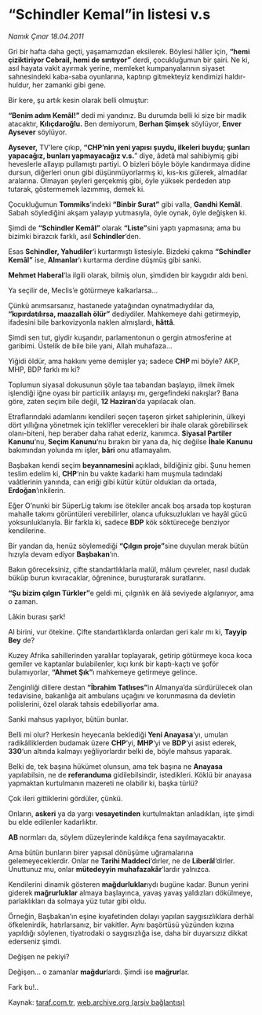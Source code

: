 # “Schindler Kemal”in listesi v.s

*Namık Çınar 18.04.2011*

<div class="yazi"><p>Gri bir hafta daha geçti, yaşamamızdan eksilerek. Böylesi hâller için, <strong>“hemi çiziktiriyor Cebrail, hemi de sırıtıyor”</strong> derdi, çocukluğumun bir şairi. Ne ki, asıl hayata vakit ayırmak yerine, memleket kumpanyalarının siyaset sahnesindeki kaba-saba oyunlarına, kaptırıp gitmekteyiz kendimizi haldır-huldur, her zamanki gibi gene.</p>
<p>Bir kere, şu artık kesin olarak belli olmuştur:</p>
<p><strong>“Benim adım Kemâl!” </strong>dedi mi yandınız. Bu durumda belli ki size bir madik atacaktır, <strong>Kılıçdaroğlu.</strong> Ben demiyorum, <strong>Berhan Şimşek</strong> söylüyor, <strong>Enver Aysever</strong> söylüyor.</p>
<p><strong>Aysever,</strong> TV’lere çıkıp, <strong>“CHP’nin yeni yapısı şuydu, ilkeleri buydu; şunları yapacağız, bunları yapmayacağız v.s.</strong>” diye, âdetâ mal sahibiymiş gibi heveslerle allayıp pullamıştı partiyi. O bizleri böyle böyle kandırmaya didine dursun, diğerleri onun gibi düşünmüyorlarmış ki, kıs-kıs gülerek, almadılar aralarına. Olmayan şeyleri gerçekmiş gibi, öyle yüksek perdeden atıp tutarak, göstermemek lazımmış, demek ki.</p>
<p>Çocukluğumun <strong>Tommiks</strong>‘indeki <strong>“Binbir Surat”</strong> gibi valla, <strong>Gandhi Kemâl</strong>. Sabah söylediğini akşam yalayıp yutmasıyla, öyle oynak, öyle değişken ki.</p>
<p>Şimdi de <strong>“Schindler Kemâl”</strong> olarak <strong>“Liste”</strong>sini yaptı yapmasına; ama bu bizimki birazcık farklı, asıl <strong>Schindler</strong>‘den.</p>
<p>Esas <strong>Schindler, Yahudiler</strong>‘i kurtarmıştı listesiyle. Bizdeki çakma <strong>“Schindler Kemâl”</strong> ise, <strong>Almanlar</strong>‘ı kurtarma derdine düşmüş gibi sanki.</p>
<p><strong>Mehmet Haberal</strong>‘la ilgili olarak, bilmiş olun, şimdiden bir kaygıdır aldı beni.</p>
<p>Ya seçilir de, Meclis’e götürmeye kalkarlarsa...</p>
<p>Çünkü anımsarsanız, hastanede yatağından oynatmadıydılar da, <strong>“kıpırdatılırsa, maazallah ölür”</strong> dediydiler. Mahkemeye dahi getirmeyip, ifadesini bile barkovizyonla naklen almışlardı, <strong>hâttâ</strong>.</p>
<p>Şimdi sen tut, giydir kuşandır, parlamentonun o gergin atmosferine at garibimi. Üstelik de bile bile yani, Allah muhafaza...</p>
<p>Yiğidi öldür, ama hakkını yeme demişler ya; sadece <strong>CHP </strong>mi böyle? AKP, MHP, BDP farklı mı ki?</p>
<p>Toplumun siyasal dokusunun şöyle taa tabandan başlayıp, ilmek ilmek işlendiği iğne oyası bir particilik anlayışı mı, gergefindeki nakışlar? Bana göre, zaten seçim bile değil, <strong>12 Haziran</strong>‘da yapılacak olan.</p>
<p>Etraflarındaki adamlarını kendileri seçen taşeron şirket sahiplerinin, ülkeyi dört yıllığına yönetmek için teklifler verecekleri bir ihale olarak görebilirsek olanı-biteni, hep beraber daha rahat ederiz, kanımca. <strong>Siyasal Partiler Kanunu</strong>‘nu, <strong>Seçim Kanunu</strong>‘nu bırakın bir yana da, hiç değilse <strong>İhale Kanunu</strong> bakımından yolunda mı işler, <strong>bâri</strong> onu atlamayalım.</p>
<p>Başbakan kendi seçim <strong>beyannamesini </strong>açıkladı, bildiğiniz gibi. Şunu hemen teslim edelim ki, <strong>CHP</strong>‘nin bu vakte kadarki ham muşmula tadındaki vaâtlerinin yanında, can eriği gibi kütür kütür oldukları da ortada, <strong>Erdoğan</strong>‘ınkilerin.</p>
<p>Eğer O’nunki bir SüperLig takımı ise ötekiler ancak boş arsada top koşturan mahalle takımı görüntüleri verebilirler, olanca ufuksuzlukları ve hayâl gücü yoksunluklarıyla. Bir farkla ki, sadece <strong>BDP</strong> kök söktüreceğe benziyor kendilerine.</p>
<p>Bir yandan da, henüz söylemediği <strong>“Çılgın proje”</strong>sine duyulan merak bütün hızıyla devam ediyor <strong>Başbakan</strong>‘ın.</p>
<p>Bakın göreceksiniz, çifte standartlıklarla malül, mâlum çevreler, nasıl dudak büküp burun kıvıracaklar, öğrenince, buruşturarak suratlarını.</p>
<p><strong>“Şu bizim çılgın Türkler”</strong>e geldi mi, çılgınlık en âlâ seviyede algılanıyor, ama o zaman.</p>
<p>Lâkin burası şark!</p>
<p>Al birini, vur ötekine. Çifte standartlıklarda onlardan geri kalır mı ki, <strong>Tayyip Bey</strong> de?</p>
<p>Kuzey Afrika sahillerinden yaralılar toplayarak, getirip götürmeye koca koca gemiler ve kaptanlar bulabilenler, kıçı kırık bir kaptı-kaçtı ve şoför bulamıyorlar, <strong>“Ahmet Şık”</strong>ı mahkemeye getirmeye gelince.</p>
<p>Zenginliği dillere destan <strong>“İbrahim Tatlıses”</strong>in Almanya’da sürdürülecek olan tedavisine, bakanlığa ait ambulans uçağını ve korunmasına da devletin polislerini, özel olarak tahsis edebiliyorlar ama.</p>
<p>Sanki mahsus yapılıyor, bütün bunlar.</p>
<p>Belli mi olur? Herkesin heyecanla beklediği<strong> Yeni Anayasa</strong>‘yı, umulan radikâlliklerden budamak üzere <strong>CHP</strong>‘yi, <strong>MHP</strong>‘yi ve <strong>BDP</strong>‘yi asist ederek, <strong>330</strong>‘un altında kalmayı yeğliyorlardır belki de, böyle mahsus yaparak.</p>
<p>Belki de, tek başına hükümet olunsun, ama tek başına ne <strong>Anayasa</strong> yapılabilsin, ne de <strong>referanduma</strong> gidilebilsindir, istedikleri. Köklü bir anayasa yapmaktan kurtulmanın mazereti ne olabilir ki, başka türlü?</p>
<p>Çok ileri gittiklerini gördüler, çünkü.</p>
<p>Onların, <strong>askeri</strong> ya da yargı <strong>vesayetinden</strong> kurtulmaktan anladıkları, işte şimdi bu elde edilenler kadarlıktır. </p>
<p><strong>AB </strong>normları da, söylem düzeylerinde kaldıkça fena sayılmayacaktır.</p>
<p>Ama bütün bunların birer yapısal dönüşüme uğramalarına gelemeyeceklerdir. Onlar ne <strong>Tarihi Maddeci</strong>‘dırler, ne de <strong>Liberâl</strong>‘dirler. Unuttunuz mu, onlar <strong>mütedeyyin</strong> <strong>muhafazakâr</strong>’lardır yalnızca.</p>
<p>Kendilerini dinamik gösteren <strong>mağdurluklar</strong>ıydı bugüne kadar. Bunun yerini giderek<strong> mağrurluklar</strong> almaya başlayınca, yavaş yavaş yaldızları dökülmeye, parlaklıkları da solmaya yüz tutar gibi oldu.</p>
<p>Örneğin, Başbakan’ın eşine kıyafetinden dolayı yapılan saygısızlıklara derhâl öfkelenirdik, hatırlarsanız, bir vakitler. Aynı başörtüsü yüzünden kızına yapıldığı söylenen, tiyatrodaki o saygısızlığa ise, daha bir duyarsızız dikkat ederseniz şimdi.</p>
<p>Değişen ne pekiyi?</p>
<p>Değişen... o zamanlar <strong>mağdur</strong>lardı. Şimdi ise <strong>mağrur</strong>lar.</p>
<p>Fark bu!..</p>
</div>

Kaynak: [taraf.com.tr](http://www.taraf.com.tr/namik-cinar/makale-schindler-kemal-in-listesi-v-s.htm), [web.archive.org (arşiv bağlantısı)](http://web.archive.org/web/20130624031631/http://www.taraf.com.tr/namik-cinar/makale-schindler-kemal-in-listesi-v-s.htm)
